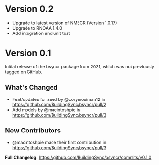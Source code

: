 # Version 0.2

- Upgrade to latest version of NMECR (Version 1.0.17)
- Upgrade to RNOAA 1.4.0
- Add integration and unit test

# Version 0.1

Initial release of the bsyncr package from 2021, which was not previously tagged on GitHub.

## What's Changed

- Feat/updates for seed by @corymosiman12 in https://github.com/BuildingSync/bsyncr/pull/2
- Add models by @macintoshpie in https://github.com/BuildingSync/bsyncr/pull/3

## New Contributors

- @macintoshpie made their first contribution in https://github.com/BuildingSync/bsyncr/pull/3

**Full Changelog**: https://github.com/BuildingSync/bsyncr/commits/v0.1.0
